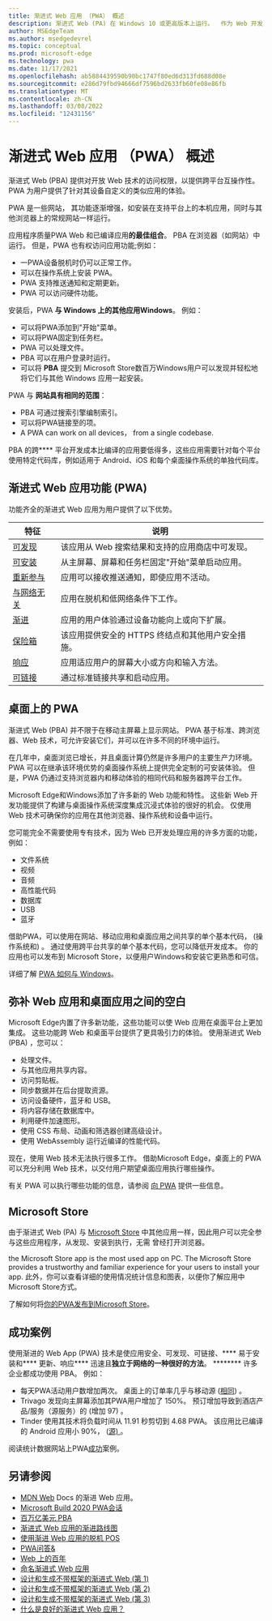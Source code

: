 ```yaml
---
title: 渐进式 Web 应用 （PWA） 概述
description: 渐进式 Web (PA) 在 Windows 10 或更高版本上运行。  作为 Web 开发人员，以下是您需要了解的关于 PWA 的所有信息。
author: MSEdgeTeam
ms.author: msedgedevrel
ms.topic: conceptual
ms.prod: microsoft-edge
ms.technology: pwa
ms.date: 11/17/2021
ms.openlocfilehash: ab5884439590b90bc1747f80ed6d313fd688d08e
ms.sourcegitcommit: e286d79fbd94666df7596bd2633fb60fe08e86fb
ms.translationtype: MT
ms.contentlocale: zh-CN
ms.lasthandoff: 03/08/2022
ms.locfileid: "12431156"
---
```

# <a name="overview-of-progressive-web-apps-pwas"></a>渐进式 Web 应用 （PWA） 概述

渐进式 Web (PBA) 提供对开放 Web 技术的访问权限，以提供跨平台互操作性。  PWA 为用户提供了针对其设备自定义的类似应用的体验。

PWA 是一些网站，**[](https://alistapart.com/article/understandingprogressiveenhancement)** 其功能逐渐增强，如安装在支持平台上的本机应用，同时与其他浏览器上的常规网站一样运行。

应用程序质量PWA Web 和已编译应用**的最佳组合**。 PBA 在浏览器（如网站）中运行。  但是，PWA 也有权访问应用功能;例如：
*  一PWA设备脱机时仍可以正常工作。
*  可以在操作系统上安装 PWA。
*  PWA 支持推送通知和定期更新。
*  PWA 可以访问硬件功能。

安装后，PWA **与 Windows 上的其他应用Windows**。  例如：
*  可以将PWA添加到"开始"菜单。
*  可以将PWA固定到任务栏。
*  PWA 可以处理文件。
*  PBA 可以在用户登录时运行。
*  可以将 **PBA** 提交到 Microsoft Store数百万Windows用户可以发现并轻松地将它们与其他 Windows 应用一起安装。

PWA 与 **网站具有相同的范围**：
*  PBA 可通过搜索引擎编制索引。
*  可以将PWA链接至的项。
*  A PWA can work on all devices， from a single codebase.

PBA 的跨**** 平台开发成本比编译的应用要低得多，这些应用需要针对每个平台使用特定代码库，例如适用于 Android、iOS 和每个桌面操作系统的单独代码库。


<!-- ====================================================================== -->
## <a name="characteristics-of-a-progressive-web-app-pwa"></a>渐进式 Web 应用功能 (PWA) 

功能齐全的渐进式 Web 应用为用户提供了以下优势。

| 特征 | 说明 |
| --- | --- |
| [可发现](https://developer.mozilla.org/docs/Web/Apps/Progressive/Advantages#Discoverable) | 该应用从 Web 搜索结果和支持的应用商店中可发现。 |
| [可安装](https://developer.mozilla.org/docs/Web/Apps/Progressive/Advantages#Installable) | 从主屏幕、屏幕和任务栏固定"开始"菜单启动应用。 |
| [重新参与](https://developer.mozilla.org/docs/Web/Apps/Progressive/Advantages#Re-engageable) | 应用可以接收推送通知，即使应用不活动。 |
| [与网络无关](https://developer.mozilla.org/docs/Web/Apps/Progressive/Advantages#Network_independent) | 应用在脱机和低网络条件下工作。 |
| [渐进](https://developer.mozilla.org/docs/Web/Apps/Progressive/Advantages#Progressive) | 应用的用户体验通过设备功能向上或向下扩展。 |
| [保险箱](https://developer.mozilla.org/docs/Web/Apps/Progressive/Advantages#Safe) | 该应用提供安全的 HTTPS 终结点和其他用户安全措施。 |
| [响应](https://developer.mozilla.org/Apps/Progressive/Advantages#Responsive) | 应用适应用户的屏幕大小或方向和输入方法。 |
| [可链接](https://developer.mozilla.org/Apps/Progressive/Advantages#Linkable) | 通过标准链接共享和启动应用。 |


<!-- ====================================================================== -->
## <a name="pwas-on-desktop"></a>桌面上的 PWA

渐进式 Web (PBA) 并不限于在移动主屏幕上显示网站。 PWA 基于标准、跨浏览器、Web 技术，可允许安装它们，并可以在许多不同的环境中运行。

在几年中，桌面浏览已增长，并且桌面计算仍然是许多用户的主要生产力环境。  PWA 可以在继承该环境优势的桌面操作系统上提供完全定制的可安装体验。  但是，PWA 仍通过支持浏览器内和移动体验的相同代码和服务器跨平台工作。

Microsoft Edge和Windows添加了许多新的 Web 功能和特性。  这些新 Web 开发功能提供了构建与桌面操作系统深度集成沉浸式体验的很好的机会。  仅使用 Web 技术可确保你的应用在其他浏览器、操作系统和设备中运行。

您可能完全不需要使用专有技术，因为 Web 已开发处理应用的许多方面的功能，例如：
*  文件系统
*  视频
*  音频
*  高性能代码
*  数据库
*  USB
*  蓝牙

借助PWA，可以使用在网站、移动应用和桌面应用之间共享的单个基本代码， (操作系统和) 。  通过使用跨平台共享的单个基本代码，您可以降低开发成本。  你的应用也可以发布到 Microsoft Store，以便用户Windows和安装它更熟悉和可信。

详细了解 [PWA 如何与 Windows](ux.md)。


<!-- ====================================================================== -->
## <a name="bridging-the-gap-between-web-and-desktop-apps"></a>弥补 Web 应用和桌面应用之间的空白

Microsoft Edge内置了许多新功能，这些功能可以使 Web 应用在桌面平台上更加集成。  这些功能跨 Web 和桌面平台提供了更具吸引力的体验。  使用渐进式 Web (PBA) ，您可以：
*   处理文件。
*   与其他应用共享内容。
*   访问剪贴板。
*   同步数据并在后台提取资源。
*   访问设备硬件，蓝牙和 USB。
*   将内容存储在数据库中。
*   利用硬件加速图形。
*   使用 CSS 布局、动画和筛选器创建高级设计。
*   使用 WebAssembly 运行近编译的性能代码。

现在，使用 Web 技术无法执行很多工作。  借助Microsoft Edge，桌面上的 PWA 可以充分利用 Web 技术，以交付用户期望桌面应用执行哪些操作。

有关 PWA 可以执行哪些功能的信息，请参阅 [向 PWA](https://www.davrous.com/2019/10/18/myth-busting-pwas-the-new-edge-edition) 提供一些信息。


<!-- ====================================================================== -->
## <a name="the-microsoft-store"></a>Microsoft Store

由于渐进式 Web (PA) 与 [Microsoft Store](https://www.microsoft.com/store/apps/windows) 中其他应用一样，因此用户可以完全参与这些应用程序，从发现、安装到执行，无需<!-- em dashes--> 曾经打开浏览器。

the Microsoft Store app is the most used app on PC.  The Microsoft Store provides a trustworthy and familiar experience for your users to install your app.  此外，你可以查看详细的使用情况统计信息和图表，以便你了解应用中Microsoft Store方式。

了解如何将[你的PWA发布到Microsoft Store](how-to/microsoft-store.md)。


<!-- ====================================================================== -->
## <a name="success-stories"></a>成功案例

使用渐进的 Web App (PWA) 技术是使应用安全、可发现、可链接、**** 易于安装和**** 更新、响应**** 迅速且**独立于网络的一种很好的方法**。 ********  许多企业都成功使用 PBA。  例如：

*   每天PWA活动用户数增加两次。  桌面上的订单率几乎与移动源 ([相同](https://twitter.com/davidbrunelle/status/993960071406080000)) 。
*   Trivago 发现向主屏幕添加其PWA用户增加了 150%。  预订增加导致到酒店产品/服务（源服务）的 (增加 97) 。[](https://www.thinkwithgoogle.com/intl/en-gb/marketing-strategies/app-and-mobile/trivago-embrace-progressive-web-apps-as-the-future-of-mobile/)
*   Tinder 使用其技术将负载时间从 11.91 秒剪切到 4.68 PWA。  该应用比已编译的 Android 应用小 90%， ([源) ](https://medium.com/@addyosmani/a-tinder-progressive-web-app-performance-case-study-78919d98ece0) 。

阅读统计数据网站上PWA[成功](https://www.pwastats.com/)案例。


<!-- ====================================================================== -->
## <a name="see-also"></a>另请参阅

*  [MDN Web](https://developer.mozilla.org/Apps/Progressive) Docs 的渐进 Web 应用。
*  [Microsoft Build 2020 PWA会话](https://www.youtube.com/watch?v=y4p_QHZtMKM)
*  [百万亿美元 PBA](https://www.davrous.com/2019/10/18/myth-busting-pwas-the-new-edge-edition)
*  [渐进式 Web 应用的渐进路线图](https://cloudfour.com/thinks/a-progressive-roadmap-for-your-progressive-web-app)
*  [使用渐进 Web 应用的脱机 POS](https://medium.com/web-on-the-edge/offline-posts-with-progressive-web-apps-fc2dc4ad895)
*  [PWA问答&](https://www.aaron-gustafson.com/notebook/pwa-qa)
*  [Web 上的百年](https://joreteg.com/blog/betting-on-the-web)
*  [命名渐进式 Web 应用](https://fberriman.com/2017/06/26/naming-progressive-web-apps)
*  [设计和生成不带框架的渐进式 Web (第 1) ](https://www.smashingmagazine.com/2019/07/progressive-web-application-pwa-framework-part-1)
*  [设计和生成不带框架的渐进式 Web (第 2) ](https://www.smashingmagazine.com/2019/07/progressive-web-application-pwa-framework-part-2)
*  [设计和生成不带框架的渐进式 Web (第 3) ](https://www.smashingmagazine.com/2019/07/progressive-web-application-pwa-framework-part-3)
*  [什么是良好的渐进式 Web 应用？](https://web.dev/pwa-checklist)
